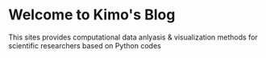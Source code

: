 # Welcome to Kimo's Blog

This sites provides computational data anlyasis & visualization methods for scientific researchers based on Python codes

